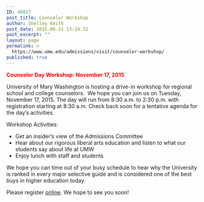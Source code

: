 ```yaml
---
ID: 48027
post_title: Counselor Workshop
author: Shelley Keith
post_date: 2015-08-21 13:14:32
post_excerpt: ""
layout: page
permalink: >
  https://www.umw.edu/admissions/visit/counselor-workshop/
published: true
---
```

<strong><span style="color: #ff0000;">Counselor Day Workshop: November 17, 2015</span></strong>

University of Mary Washington is hosting a drive-in workshop for regional school and college counselors.  We hope you can join us on Tuesday, November 17, 2015. The day will run from 8:30 a.m. to 2:30 p.m. with registration starting at 8:30 a.m. Check back soon for a tentative agenda for the day’s activities.

Workshop Activities:
<ul>
	<li>Get an insider’s view of the Admissions Committee</li>
	<li>Hear about our rigorous liberal arts education and listen to what our students say about life at UMW</li>
	<li>Enjoy lunch with staff and students</li>
</ul>
We hope you can time out of your busy schedule to hear why the University is ranked in every major selective guide and is considered one of the best buys in higher education today.

Please register <a href="https://umw.askadmissions.net/Portal/EI/ViewDetails?gid=6235770e87586e139a4455a236b59888be7546">online</a>. We hope to see you soon!